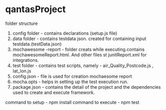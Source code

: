 # qantasProject

folder structure

1. config folder - contains declarations (setup.js file)
2. data folder - contains testdata json. created for containing input testdata.(testData.json)
3. mochawesome -report - folder creats while executing.contains mochawesomeReport.html. And other files  st junitReport.xml for integrations.
4. test folder - contains test scripts, namely - air_Quality_Postcode.js , lat_lon.js
5. config.json - file is used for creation mochaesome report
6. mocha.opts - helps in setting up the test execution run.
7. package.json - contains the detail of the project and the dependencies used to create and execute framework.


command to setup - npm install
command to execute - npm test



